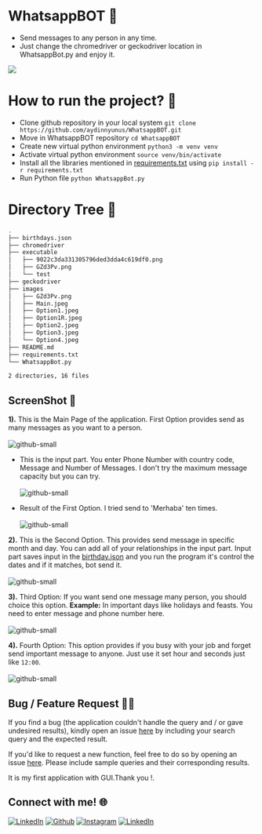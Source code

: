 # WhatsappBOT :robot:
 - Send messages to any person in any time.
 - Just change the chromedriver or geckodriver location in WhatsappBot.py and enjoy it.
 
 [![](https://camo.githubusercontent.com/2fb0723ef80f8d87a51218680e209c66f213edf8/68747470733a2f2f666f7274686562616467652e636f6d2f696d616765732f6261646765732f6d6164652d776974682d707974686f6e2e737667)](https://python.org)

# How to run the project? :thinking:
 - Clone github repository in your local system  `git clone https://github.com/aydinnyunus/WhatsappBOT.git`
 - Move in WhatsappBOT repository  `cd WhatsappBOT`
 - Create new virtual python environment  `python3 -m venv venv`
 - Activate virtual python environment  `source venv/bin/activate`
 - Install all the libraries mentioned in [requirements.txt](https://github.com/aydinnyunus/WhatsappBOT/blob/master/requirements.txt) using  `pip install -r requirements.txt`
 - Run Python file  `python WhatsappBot.py`
 
# Directory Tree :cactus:
```bash
.
├── birthdays.json
├── chromedriver
├── executable
│   ├── 9022c3da331305796ded3dda4c619df0.png
│   ├── GZd3Pv.png
│   └── test
├── geckodriver
├── images
│   ├── GZd3Pv.png
│   ├── Main.jpeg
│   ├── Option1.jpeg
│   ├── Option1R.jpeg
│   ├── Option2.jpeg
│   ├── Option3.jpeg
│   └── Option4.jpeg
├── README.md
├── requirements.txt
└── WhatsappBot.py

2 directories, 16 files
```
 
## ScreenShot :camera_flash:

**1).** This is the Main Page of the application. First Option provides send as many messages as you want to a person. <br><br>
![github-small](images/Main.jpeg)

 - This is the input part. You enter Phone Number with country code, Message and Number of Messages. I don't try the maximum message capacity but you can try.  <br><br>
![github-small](images/Option1.jpeg)

 - Result of the First Option. I tried send to 'Merhaba' ten times. <br><br>
![github-small](images/Option1R.jpeg)

**2).** This is the Second Option. This provides send message in specific month and day. You can add all of your relationships in the input part. Input part saves input in the [birthday.json](https://github.com/aydinnyunus/WhatsappBOT/blob/master/birthdays.json) and you run the program it's control the dates and if it matches, bot send it.  <br><br>
![github-small](images/Option2.jpeg)

**3).** Third Option: If you want send one message many person, you should choice this option. **Example:** In important days like holidays and feasts. You need to enter message and phone number here.  <br><br>
![github-small](images/Option3.jpeg)

**4).** Fourth Option: This option provides if you busy with your job and forget send important message to anyone. Just use it set hour and seconds just like `12:00`.   <br><br>
![github-small](images/Option4.jpeg)

## Bug / Feature Request :man_technologist:
If you find a bug (the application couldn't handle the query and / or gave undesired results), kindly open an issue [here](https://github.com/aydinnyunus/WhatsappBOT/issues/new) by including your search query and the expected result.

If you'd like to request a new function, feel free to do so by opening an issue [here](https://github.com/aydinnyunus/WhatsappBOT/issues/new). Please include sample queries and their corresponding results.

It is my first application with GUI.Thank you !.

## Connect with me! 🌐

[<img target="_blank" src="https://img.icons8.com/bubbles/100/000000/linkedin.png" title="LinkedIn">](https://linkedin.com/in/yunus-ayd%C4%B1n-b9b01a18a/)       [<img target="_blank" src="https://img.icons8.com/bubbles/100/000000/github.png" title="Github">](https://github.com/aydinnyunus/WhatsappBOT)     [<img target="_blank" src="https://img.icons8.com/bubbles/100/000000/instagram-new.png" title="Instagram">](https://instagram.com/aydinyunus_/) [<img target="_blank" src="https://img.icons8.com/bubbles/100/000000/twitter.png" title="LinkedIn">](https://twitter.com/aydinnyunuss)





